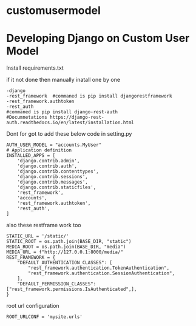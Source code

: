 # customusermodel

# Developing Django on Custom User Model

Install requirements.txt 

if it not done then manually inatall one by one 
```
-django
-rest_framework  #commaned is pip install djangorestframework
-rest_framework.authtoken
-rest_auth 
#commaned is pip install django-rest-auth
#Documnetations https://django-rest-auth.readthedocs.io/en/latest/installation.html
```

Dont for got to add these below code in setting.py

```
AUTH_USER_MODEL = "accounts.MyUser"
# Application definition
INSTALLED_APPS = [
    'django.contrib.admin',
    'django.contrib.auth',
    'django.contrib.contenttypes',
    'django.contrib.sessions',
    'django.contrib.messages',
    'django.contrib.staticfiles',
    'rest_framework',
    'accounts',
    'rest_framework.authtoken',
    'rest_auth',
]
```
also these restframe work too
```
STATIC_URL = '/static/'
STATIC_ROOT = os.path.join(BASE_DIR, "static")
MEDIA_ROOT = os.path.join(BASE_DIR, "media")
MEDIA_URL = f"http://127.0.0.1:8000/media/"
REST_FRAMEWORK = {
    "DEFAULT_AUTHENTICATION_CLASSES": [
        "rest_framework.authentication.TokenAuthentication",
        "rest_framework.authentication.SessionAuthentication",
    ],
    "DEFAULT_PERMISSION_CLASSES": ["rest_framework.permissions.IsAuthenticated",],
}
```

root url configuration

```
ROOT_URLCONF = 'mysite.urls'
```

